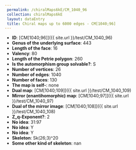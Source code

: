 ```yaml
--- 
 permalink: /chiralMaps6kE/CM_1040_96 
 collection: chiralMaps6kE
 layout: dataEntry
 title: Chiral maps up to 6000 edges - CM[1040;96]
---
```


- **ID**: [CM[1040;96]]({{ site.url }}/test/CM_1040_96)
- **Genus of the underlying surface**: 443
- **Length of the face**: 16
- **Valency**: 80
- **Length of the Petrie polygon**: 260
- **Is the automorphism group solvable?**: S
- **Number of vertices**: 26
- **Number of edges**: 1040
- **Number of faces**: 130
- **The map is self-**: none
- **Dual map**: [CM[1040;109]]({{ site.url }}/test/CM_1040_109)
- **Mirror (enantihomorphic) map**: [CM[1040;97]]({{ site.url }}/test/CM_1040_97)
- **Dual of the mirror image**: [CM[1040;108]]({{ site.url }}/test/CM_1040_108)
- **Z_q-Exponent?**: 2
- **No idea**:  31:97
- **No idea**: Y
- **No idea**: Y
- **Skeleton**: Sk(26;3)^20
- **Some other kind of skeleton**: nan
